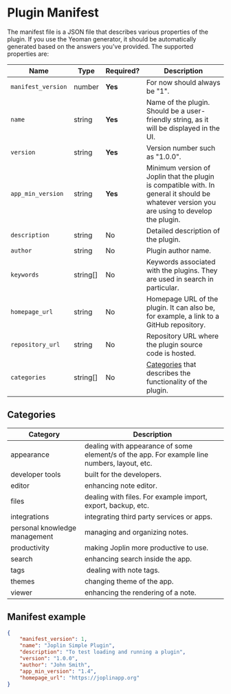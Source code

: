 # Plugin Manifest

The manifest file is a JSON file that describes various properties of the plugin. If you use the Yeoman generator, it should be automatically generated based on the answers you've provided. The supported properties are:

Name | Type | Required? | Description
--- | --- | --- | ---
`manifest_version` | number | **Yes** | For now should always be "1".
`name` | string | **Yes** | Name of the plugin. Should be a user-friendly string, as it will be displayed in the UI.
`version` | string | **Yes** | Version number such as "1.0.0".
`app_min_version` | string | **Yes** | Minimum version of Joplin that the plugin is compatible with. In general it should be whatever version you are using to develop the plugin.
`description` | string | No | Detailed description of the plugin.
`author` | string | No | Plugin author name.
`keywords` | string[] | No | Keywords associated with the plugins. They are used in search in particular.
`homepage_url` | string | No | Homepage URL of the plugin. It can also be, for example, a link to a GitHub repository.
`repository_url` | string | No | Repository URL where the plugin source code is hosted.
`categories` | string[] | No  | [Categories](#categories) that describes the functionality of the plugin. |

## Categories

| Category | Description |
| --- | --- |
| appearance | dealing with appearance of some element/s of the app. For example line numbers, layout, etc. |
| developer tools |  built for the developers. |
| editor |  enhancing note editor. |
| files |  dealing with files. For example import, export, backup, etc. |
| integrations | integrating third party services or apps. |
| personal knowledge management | managing and organizing notes. |
| productivity | making Joplin more productive to use. |
| search |  enhancing search inside the app. |
| tags |  dealing with note tags. |
| themes |  changing theme of the app. |
| viewer | enhancing the rendering of a note. |

## Manifest example

```json
{
    "manifest_version": 1,
    "name": "Joplin Simple Plugin",
    "description": "To test loading and running a plugin",
    "version": "1.0.0",
    "author": "John Smith",
    "app_min_version": "1.4",
    "homepage_url": "https://joplinapp.org"
}
```
